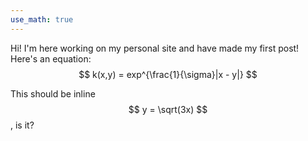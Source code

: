 ```yaml
---
use_math: true
---
```


Hi! I'm here working on my personal site and have made my first post!
Here's an equation:
$$ 
	k(x,y) = exp^{\frac{1}{\sigma}|x - y|} 
$$

This should be inline $$ y = \sqrt(3x) $$, is it?
